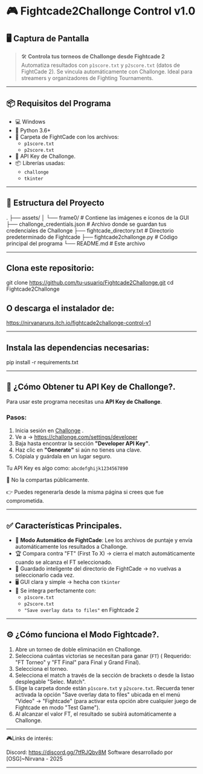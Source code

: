 
# 🎮 Fightcade2Challonge Control v1.0

## 🖥️ Captura de Pantalla


> 🛠️ **Controla tus torneos de Challonge desde Fightcade 2**  
> Automatiza resultados con `p1score.txt` y `p2score.txt` (datos de FightCade 2).
> Se vincula automáticamente con Challonge.
> Ideal para streamers y organizadores de Fighting Tournaments.

---

## 📦 Requisitos del Programa

- 💻 Windows
- 🐍 Python 3.6+
- 📁 Carpeta de FightCade con los archivos:
  - `p1score.txt`
  - `p2score.txt`
- 🔑 API Key de Challonge.
- 📦 Librerías usadas:
  - `challonge`
  - `tkinter`

---
## 📁 Estructura del Proyecto
.
├── assets/
│ └── frame0/ # Contiene las imágenes e íconos de la GUI
├── challonge_credentials.json # Archivo donde se guardan tus credenciales de Challonge
├── fightcade_directory.txt # Directorio predeterminado de Fightcade
├── fightcade2challonge.py # Código principal del programa
└── README.md # Este archivo

---
## Clona este repositorio:
git clone https://github.com/tu-usuario/Fightcade2Challonge.git 
cd Fightcade2Challonge

## O descarga el instalador de:
https://nirvanaruns.itch.io/fightcade2challonge-control-v1

---
## Instala las dependencias necesarias:
pip install -r requirements.txt

---
## 🔑 ¿Cómo Obtener tu API Key de Challonge?.

Para usar este programa necesitas una **API Key de Challonge**.

### Pasos:
1. Inicia sesión en [Challonge](https://challonge.com) .
2. Ve a → https://challonge.com/settings/developer
3. Baja hasta encontrar la sección **"Developer API Key"**.
4. Haz clic en **"Generate"** si aún no tienes una clave.
5. Cópiala y guárdala en un lugar seguro.

Tu API Key es algo como: `abcdefghijk1234567890`

🔐 No la compartas públicamente.

👉 Puedes regenerarla desde la misma página si crees que fue comprometida.

---

## ✅ Características Principales.

- 🔁 **Modo Automático de FightCade**: Lee los archivos de puntaje y envía automáticamente los resultados a Challonge.
- 🏆 Compara contra "FT" (First To X) → cierra el match automáticamente cuando se alcanza el FT seleccionado.
- 📄 Guardado inteligente del directorio de FightCade → no vuelvas a seleccionarlo cada vez.
- 🖥️ GUI clara y simple → hecha con `tkinter`
- 📂 Se integra perfectamente con:
  - `p1score.txt`
  - `p2score.txt`
  - `"Save overlay data to files"` en Fightcade 2

---

## ⚙️ ¿Cómo funciona el Modo Fightcade?.

1. Abre un torneo de doble eliminación en Challonge.
2. Selecciona cuántas victorias se necesitan para ganar (`FT`) ( Requerido: "FT Torneo" y "FT Final" para Final y Grand Final).
3. Selecciona el torneo.
4. Selecciona el match a través de la sección de brackets o desde la listao desplegable "Selec. Match".
5. Elige la carpeta donde están `p1score.txt` y `p2score.txt`. Recuerda tener activada la opción "Save overlay data to files" ubicada en el menú "Video" -> "Fightcade" (para activar esta opción abre cualquier juego de Fightcade en modo "Test Game").
6. Al alcanzar el valor FT, el resultado se subirá automáticamente a Challonge.

---

🎮Links de interés:

Discord: https://discord.gg/7tfRJQbv8M
Software desarrollado por [OSG]~Nirvana - 2025

---
